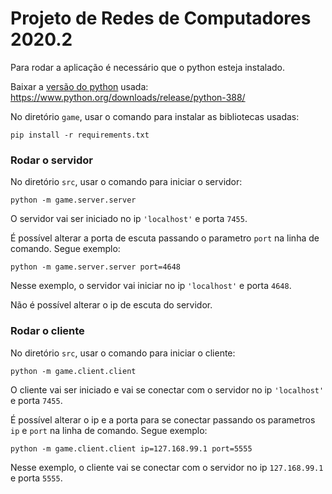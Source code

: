 # Projeto de Redes de Computadores 2020.2
Para rodar a aplicação é necessário que o python esteja instalado.

Baixar a [versão do python](https://www.python.org/downloads/release/python-388/) usada: https://www.python.org/downloads/release/python-388/

No diretório ```game```, usar o comando para instalar as bibliotecas usadas:
```
pip install -r requirements.txt
```

### Rodar o servidor

No diretório ```src```, usar o comando para iniciar o servidor:

```
python -m game.server.server
```

O servidor vai ser iniciado no ip ```'localhost'``` e porta ```7455```.

É possível alterar a porta de escuta passando o parametro ```port``` na linha de comando.
Segue exemplo:

```
python -m game.server.server port=4648
```

Nesse exemplo, o servidor vai iniciar no ip ```'localhost'``` e porta ```4648```.

Não é possível alterar o ip de escuta do servidor.

### Rodar o cliente

No diretório ```src```, usar o comando para iniciar o cliente:

```
python -m game.client.client
```

O cliente vai ser iniciado e vai se conectar com o servidor no ip ```'localhost'``` e porta ```7455```.

É possível alterar o ip e a porta para se conectar passando os parametros ```ip``` e ```port``` na linha de comando.
Segue exemplo:

```
python -m game.client.client ip=127.168.99.1 port=5555
```

Nesse exemplo, o cliente vai se conectar com o servidor no ip ```127.168.99.1``` e porta ```5555```.
